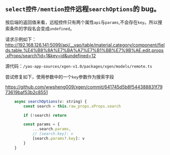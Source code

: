 ## `select控件/mention控件`远程`searchOptions`的 bug。

按后端的返回值来看，远程控件只有两个属性`api`与`params`,不会存在`key`。所以搜索条件的字段名会变成`undefined`。

请求示例如下：
http://192.168.126.141:5099/api/__yao/table/material.category/component/fields.table.%E4%B8%8A%E7%BA%A7%E7%B1%BB%E7%9B%AE.edit.props.xProps/search?id=1&key=id&undefined=12

源代码：`/yao-app-sources/xgen-v1.0/packages/xgen/models/remote.ts`

尝试修复如下，使用参数中的一个`key`参数作为搜索字段

https://github.com/wwsheng009/xgen/commit/641745d5b8f544388831f7973619baf53b2c8551

```js
	async searchOptions(v: string) {
		const search = this.raw_props.xProps.search

		if (!search) return

		const params = {
			...search.params,
			// [search.key]: v
			[search.params?.key]: v
		}
    }
```
